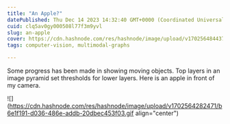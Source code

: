 ```yaml
---
title: "An Apple?"
datePublished: Thu Dec 14 2023 14:32:40 GMT+0000 (Coordinated Universal Time)
cuid: clq5av0gy000508l77f3m9yvl
slug: an-apple
cover: https://cdn.hashnode.com/res/hashnode/image/upload/v1702564844378/a3bb1253-0fef-41bc-a7cf-2c8d9917d8e0.jpeg
tags: computer-vision, multimodal-graphs

---
```


Some progress has been made in showing moving objects. Top layers in an image pyramid set thresholds for lower layers. Here is an apple in front of my camera.

![](https://cdn.hashnode.com/res/hashnode/image/upload/v1702564282471/b6e1f191-d036-486e-addb-20dbec453f03.gif align="center")